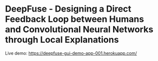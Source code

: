 # DeepFuse - Designing a Direct Feedback Loop between Humans and Convolutional Neural Networks through Local Explanations

Live demo: https://deepfuse-gui-demo-app-001.herokuapp.com/

